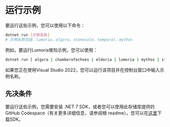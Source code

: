 # 运行示例

要运行这些示例，您可以使用以下命令：

```bash
dotnet run [示例名称]
# 示例名称包括：lumoria，algora，stonevale，temporal，mythos
```

例如，要运行Lumoria冒险示例，您可以使用：

```bash
dotnet run [ algora | chamberofechoes | eldoria | lumoria | mythos | stonevale | temporal ]
```

如果您正在使用Visual Studio 2022，您可以运行该项目并在控制台窗口中输入示例名称。

## 先决条件

要运行这些示例，您需要安装 .NET 7 SDK，或者您可以使用此存储库提供的 GitHub Codespace（有关更多详细信息，请参阅根 readme）。您可以在[这里](https://dotnet.microsoft.com/en-us/download/dotnet)下载SDK。